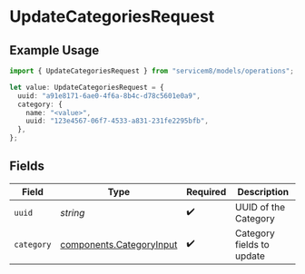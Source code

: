 # UpdateCategoriesRequest

## Example Usage

```typescript
import { UpdateCategoriesRequest } from "servicem8/models/operations";

let value: UpdateCategoriesRequest = {
  uuid: "a91e8171-6ae0-4f6a-8b4c-d78c5601e0a9",
  category: {
    name: "<value>",
    uuid: "123e4567-06f7-4533-a831-231fe2295bfb",
  },
};
```

## Fields

| Field                                                                | Type                                                                 | Required                                                             | Description                                                          |
| -------------------------------------------------------------------- | -------------------------------------------------------------------- | -------------------------------------------------------------------- | -------------------------------------------------------------------- |
| `uuid`                                                               | *string*                                                             | :heavy_check_mark:                                                   | UUID of the Category                                                 |
| `category`                                                           | [components.CategoryInput](../../models/components/categoryinput.md) | :heavy_check_mark:                                                   | Category fields to update                                            |